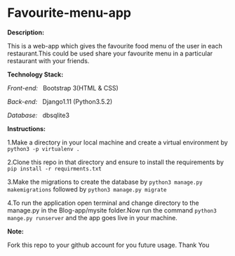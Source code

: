 # Favourite-menu-app

__Description:__

 This is a web-app which gives the favourite food menu of the user in each restaurant.This could be used share your favourite menu in a particular restaurant with your friends.
  
__Technology Stack:__

_Front-end:_ &nbsp;&nbsp;Bootstrap 3(HTML & CSS)

_Back-end:_ &nbsp;&nbsp;Django1.11 (Python3.5.2)

_Database:_ &nbsp;&nbsp;dbsqlite3

__Instructions:__

  1.Make a directory in your local machine and create a virtual environment by `python3 -p virtualenv .`

  2.Clone this repo in that directory and ensure to install the requirements by `pip install -r requirments.txt` 
  
  3.Make the migrations to create the database by `python3 manage.py makemigrations` followed by `python3 manage.py migrate`
  
  4.To run the application open terminal and change directory to the manage.py in the Blog-app/mysite folder.Now run the command `python3 mange.py runserver` and the app goes live in your machine.
  
__Note:__

  Fork this repo to your github account for you future usage.
  Thank You
